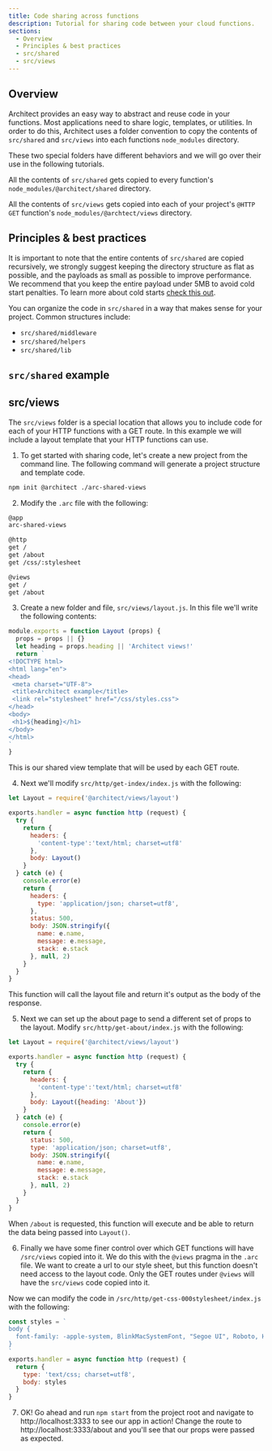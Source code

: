 ```yaml
---
title: Code sharing across functions
description: Tutorial for sharing code between your cloud functions.
sections:
  - Overview
  - Principles & best practices
  - src/shared
  - src/views
---
```


## Overview

Architect provides an easy way to abstract and reuse code in your functions. Most applications need to share logic, templates, or utilities. In order to do this, Architect uses a folder convention to copy the contents of `src/shared` and `src/views` into each functions `node_modules` directory. 

These two special folders have different behaviors and we will go over their use in the following tutorials. 

All the contents of `src/shared` gets copied to every function's `node_modules/@architect/shared` directory. 

All the contents of `src/views` gets copied into each of your project's `@HTTP GET` function's `node_modules/@archtect/views` directory. 


## Principles & best practices

It is important to note that the entire contents of `src/shared` are copied recursively, we strongly suggest keeping the directory structure as flat as possible, and the payloads as small as possible to improve performance. We recommend that you keep the entire payload under 5MB to avoid cold start penalties. To learn more about cold starts [check this out](https://learn.begin.com/jargon#cold-start).

You can organize the code in `src/shared` in a way that makes sense for your project. Common structures include: 
- `src/shared/middleware` 
- `src/shared/helpers`
- `src/shared/lib`


## `src/shared` example 



 

## src/views

The `src/views` folder is a special location that allows you to include code for each of your HTTP functions with a GET route. In this example we will include a layout template that your HTTP functions can use.

1. To get started with sharing code, let's create a new project from the command line. The following command will generate a project structure and template code.
```bash
npm init @architect ./arc-shared-views
```
2. Modify the `.arc` file with the following:

```md
@app
arc-shared-views

@http
get / 
get /about
get /css/:stylesheet

@views
get / 
get /about
```
3. Create a new folder and file, `src/views/layout.js`. In this file we'll write the following contents: 

```javascript
module.exports = function Layout (props) {
  props = props || {}
  let heading = props.heading || 'Architect views!'
  return `
<!DOCTYPE html>
<html lang="en">
<head>
 <meta charset="UTF-8">
 <title>Architect example</title>
 <link rel="stylesheet" href="/css/styles.css">
</head>
<body>
 <h1>${heading}</h1>
</body>
</html>
`
}
```
This is our shared view template that will be used by each GET route. 

4. Next we'll modify `src/http/get-index/index.js` with the following: 

```javascript
let Layout = require('@architect/views/layout')

exports.handler = async function http (request) {
  try {
    return {
      headers: {
        'content-type':'text/html; charset=utf8'
      }, 
      body: Layout()
    }
  } catch (e) {
    console.error(e)
    return {
      headers: {
        type: 'application/json; charset=utf8',
      },
      status: 500,
      body: JSON.stringify({
        name: e.name,
        message: e.message,
        stack: e.stack
      }, null, 2)
    }
  }
}
```
This function will call the layout file and return it's output as the body of the response. 

5. Next we can set up the about page to send a different set of props to the layout. Modify `src/http/get-about/index.js` with the following: 
``` javascript
let Layout = require('@architect/views/layout')

exports.handler = async function http (request) {
  try {
    return {
      headers: {
        'content-type':'text/html; charset=utf8'
      }, 
      body: Layout({heading: 'About'})
    }
  } catch (e) {
    console.error(e)
    return {
      status: 500,
      type: 'application/json; charset=utf8',
      body: JSON.stringify({
        name: e.name,
        message: e.message,
        stack: e.stack
      }, null, 2)
    }
  }
}
```
When `/about` is requested, this function will execute and be able to return the data being passed into `Layout()`. 

6. Finally we have some finer control over which GET functions will have `/src/views` copied into it. We do this with the `@views` pragma in the `.arc` file. 
We want to create a url to our style sheet, but this function doesn't need access to the layout code. Only the GET routes under `@views` will have the `src/views` code copied into it. 

Now we can modify the code in `/src/http/get-css-000stylesheet/index.js` with the following: 
```javascript
const styles = `
body {
  font-family: -apple-system, BlinkMacSystemFont, "Segoe UI", Roboto, Helvetica, Arial, sans-serif, "Apple Color Emoji", "Segoe UI Emoji", "Segoe UI Symbol";
}
`
exports.handler = async function http (request) {
  return {
    type: 'text/css; charset=utf8',
    body: styles
  }
}
```
7. OK! Go ahead and run `npm start` from the project root and navigate to http://localhost:3333 to see our app in action! Change the route to http://localhost:3333/about and you'll see that our props were passed as expected. 


